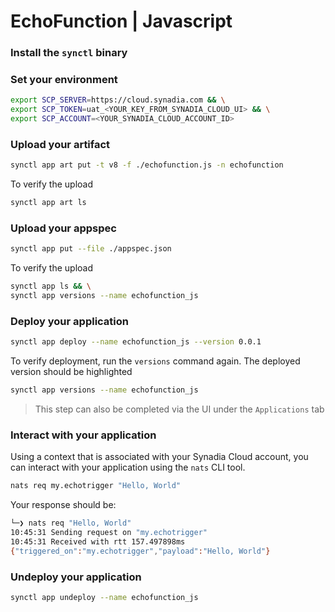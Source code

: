 # EchoFunction | Javascript

### Install the `synctl` binary

### Set your environment
```bash
export SCP_SERVER=https://cloud.synadia.com && \
export SCP_TOKEN=uat_<YOUR_KEY_FROM_SYNADIA_CLOUD_UI> && \
export SCP_ACCOUNT=<YOUR_SYNADIA_CLOUD_ACCOUNT_ID>
```

### Upload your artifact
```bash
synctl app art put -t v8 -f ./echofunction.js -n echofunction
```
To verify the upload
```bash
synctl app art ls
```

### Upload your appspec
```bash
synctl app put --file ./appspec.json
```
To verify the upload
```bash
synctl app ls && \
synctl app versions --name echofunction_js
```

### Deploy your application
```bash
synctl app deploy --name echofunction_js --version 0.0.1
```
To verify deployment, run the `versions` command again. The deployed version should be highlighted
```bash
synctl app versions --name echofunction_js
```

> This step can also be completed via the UI under the `Applications` tab

### Interact with your application
Using a context that is associated with your Synadia Cloud account, you can interact with your application using the `nats` CLI tool.
```bash
nats req my.echotrigger "Hello, World"
```

Your response should be:
```bash
└─❯ nats req "Hello, World"
10:45:31 Sending request on "my.echotrigger"
10:45:31 Received with rtt 157.497898ms
{"triggered_on":"my.echotrigger","payload":"Hello, World"}
```

### Undeploy your application
```bash
synctl app undeploy --name echofunction_js
```
